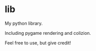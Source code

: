 # lib
My python library.

Including pygame rendering and colizion.

Feel free to use, but give credit!
